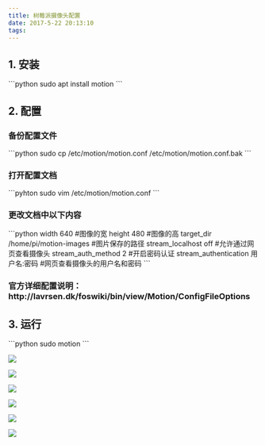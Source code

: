 ```yaml
---
title: 树莓派摄像头配置
date: 2017-5-22 20:13:10
tags:
---
```

<h2>1. 安装</h2>
```python
sudo apt install motion
```

<h2>2. 配置</h2>

<h3>备份配置文件</h3>
```python
sudo cp /etc/motion/motion.conf /etc/motion/motion.conf.bak
```

<h3>打开配置文档</h3>
```pyhton
sudo vim /etc/motion/motion.conf
```

<h3>更改文档中以下内容</h3>
```python
width 640      #图像的宽
height 480     #图像的高
target_dir /home/pi/motion-images   #图片保存的路径
stream_localhost off                #允许通过网页查看摄像头
stream_auth_method 2                #开启密码认证
stream_authentication 用户名:密码     #网页查看摄像头的用户名和密码
```

<h3>官方详细配置说明：http://lavrsen.dk/foswiki/bin/view/Motion/ConfigFileOptions</h3>
<h2>3. 运行</h2>
```python
sudo motion
```

![](http://i1.piimg.com/588926/165e01c1189cc312.png)

![](http://i1.piimg.com/588926/5ba72204cccc1955.png)

![](http://i4.buimg.com/588926/a282b03a96ca8bae.png)

![](http://i2.muimg.com/588926/de59d0127dadfcac.png)

![](http://i1.piimg.com/588926/2a446249211b8ef6.png)

![](http://i1.piimg.com/595109/5276628649a38f44.png)
